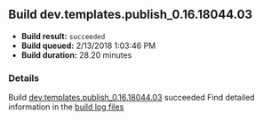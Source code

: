 ## Build dev.templates.publish_0.16.18044.03
- **Build result:** `succeeded`
- **Build queued:** 2/13/2018 1:03:46 PM
- **Build duration:** 28.20 minutes
### Details
Build [dev.templates.publish_0.16.18044.03](https://winappstudio.visualstudio.com/web/build.aspx?pcguid=a4ef43be-68ce-4195-a619-079b4d9834c2&builduri=vstfs%3a%2f%2f%2fBuild%2fBuild%2f24967) succeeded
Find detailed information in the [build log files](https://uwpctdiags.blob.core.windows.net/buildlogs/dev.templates.publish_0.16.18044.03_logs.zip)
